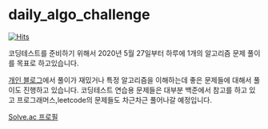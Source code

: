 # daily_algo_challenge

[![Hits](https://hits.seeyoufarm.com/api/count/incr/badge.svg?url=https%3A%2F%2Fgithub.com%2FBecomeWeasel%2Fdaily_algo_challenge&count_bg=%2379C83D&title_bg=%23555555&icon=&icon_color=%23E7E7E7&title=hits&edge_flat=false)](https://hits.seeyoufarm.com)


코딩테스트를 준비하기 위해서 2020년 5월 27일부터 하루에 1개의 알고리즘 문제 풀이를 목표로 하고있습니다.

[개인 블로그](https://becomeweasel.me/)에서 풀이가 재밌거나 특정 알고리즘을 이해하는데 좋은 문제들에 대해서 풀이도 진행하고 있습니다.
코딩테스트 연습용 문제들은 대부분 백준에서 참고를 하고 있고 프로그래머스,leetcode의 문제들도 차근차근 풀어나갈 예정입니다.

[Solve.ac 프로필](https://solved.ac/profile/hsw0194)
